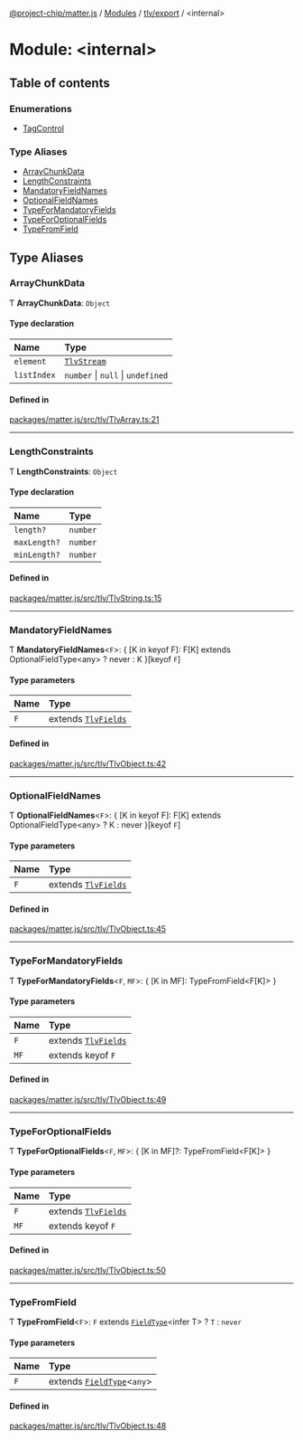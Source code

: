 [@project-chip/matter.js](../README.md) / [Modules](../modules.md) / [tlv/export](tlv_export.md) / \<internal\>

# Module: \<internal\>

## Table of contents

### Enumerations

- [TagControl](../enums/tlv_export._internal_.TagControl.md)

### Type Aliases

- [ArrayChunkData](tlv_export._internal_.md#arraychunkdata)
- [LengthConstraints](tlv_export._internal_.md#lengthconstraints)
- [MandatoryFieldNames](tlv_export._internal_.md#mandatoryfieldnames)
- [OptionalFieldNames](tlv_export._internal_.md#optionalfieldnames)
- [TypeForMandatoryFields](tlv_export._internal_.md#typeformandatoryfields)
- [TypeForOptionalFields](tlv_export._internal_.md#typeforoptionalfields)
- [TypeFromField](tlv_export._internal_.md#typefromfield)

## Type Aliases

### ArrayChunkData

Ƭ **ArrayChunkData**: `Object`

#### Type declaration

| Name | Type |
| :------ | :------ |
| `element` | [`TlvStream`](tlv_export.md#tlvstream) |
| `listIndex` | `number` \| ``null`` \| `undefined` |

#### Defined in

[packages/matter.js/src/tlv/TlvArray.ts:21](https://github.com/project-chip/matter.js/blob/2d9f2165d2672864fda3496a6d0d5f93597f82c6/packages/matter.js/src/tlv/TlvArray.ts#L21)

___

### LengthConstraints

Ƭ **LengthConstraints**: `Object`

#### Type declaration

| Name | Type |
| :------ | :------ |
| `length?` | `number` |
| `maxLength?` | `number` |
| `minLength?` | `number` |

#### Defined in

[packages/matter.js/src/tlv/TlvString.ts:15](https://github.com/project-chip/matter.js/blob/2d9f2165d2672864fda3496a6d0d5f93597f82c6/packages/matter.js/src/tlv/TlvString.ts#L15)

___

### MandatoryFieldNames

Ƭ **MandatoryFieldNames**\<`F`\>: \{ [K in keyof F]: F[K] extends OptionalFieldType\<any\> ? never : K }[keyof `F`]

#### Type parameters

| Name | Type |
| :------ | :------ |
| `F` | extends [`TlvFields`](tlv_export.md#tlvfields) |

#### Defined in

[packages/matter.js/src/tlv/TlvObject.ts:42](https://github.com/project-chip/matter.js/blob/2d9f2165d2672864fda3496a6d0d5f93597f82c6/packages/matter.js/src/tlv/TlvObject.ts#L42)

___

### OptionalFieldNames

Ƭ **OptionalFieldNames**\<`F`\>: \{ [K in keyof F]: F[K] extends OptionalFieldType\<any\> ? K : never }[keyof `F`]

#### Type parameters

| Name | Type |
| :------ | :------ |
| `F` | extends [`TlvFields`](tlv_export.md#tlvfields) |

#### Defined in

[packages/matter.js/src/tlv/TlvObject.ts:45](https://github.com/project-chip/matter.js/blob/2d9f2165d2672864fda3496a6d0d5f93597f82c6/packages/matter.js/src/tlv/TlvObject.ts#L45)

___

### TypeForMandatoryFields

Ƭ **TypeForMandatoryFields**\<`F`, `MF`\>: \{ [K in MF]: TypeFromField\<F[K]\> }

#### Type parameters

| Name | Type |
| :------ | :------ |
| `F` | extends [`TlvFields`](tlv_export.md#tlvfields) |
| `MF` | extends keyof `F` |

#### Defined in

[packages/matter.js/src/tlv/TlvObject.ts:49](https://github.com/project-chip/matter.js/blob/2d9f2165d2672864fda3496a6d0d5f93597f82c6/packages/matter.js/src/tlv/TlvObject.ts#L49)

___

### TypeForOptionalFields

Ƭ **TypeForOptionalFields**\<`F`, `MF`\>: \{ [K in MF]?: TypeFromField\<F[K]\> }

#### Type parameters

| Name | Type |
| :------ | :------ |
| `F` | extends [`TlvFields`](tlv_export.md#tlvfields) |
| `MF` | extends keyof `F` |

#### Defined in

[packages/matter.js/src/tlv/TlvObject.ts:50](https://github.com/project-chip/matter.js/blob/2d9f2165d2672864fda3496a6d0d5f93597f82c6/packages/matter.js/src/tlv/TlvObject.ts#L50)

___

### TypeFromField

Ƭ **TypeFromField**\<`F`\>: `F` extends [`FieldType`](../interfaces/tlv_export.FieldType.md)\<infer T\> ? `T` : `never`

#### Type parameters

| Name | Type |
| :------ | :------ |
| `F` | extends [`FieldType`](../interfaces/tlv_export.FieldType.md)\<`any`\> |

#### Defined in

[packages/matter.js/src/tlv/TlvObject.ts:48](https://github.com/project-chip/matter.js/blob/2d9f2165d2672864fda3496a6d0d5f93597f82c6/packages/matter.js/src/tlv/TlvObject.ts#L48)

